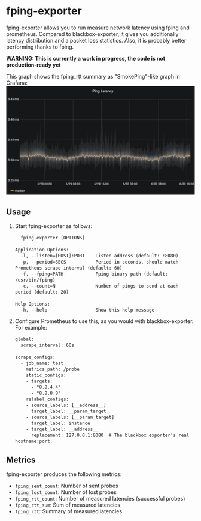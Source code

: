 # fping-exporter

fping-exporter allows you to run measure network latency using fping and
prometheus. Compared to blackbox-exporter, it gives you additionally latency
distribution and a packet loss statistics. Also, it is probably better
performing thanks to fping.

**WARNING: This is currently a work in progress, the code is not production-ready yet**

This graph shows the fping\_rtt summary as "SmokePing"-like graph in Grafana:
![screenshot](README_screenshot.png)

## Usage

1. Start fping-exporter as follows:
   ```
     fping-exporter [OPTIONS]
   
   Application Options:
     -l, --listen=[HOST]:PORT    Listen address (default: :8080)
     -p, --period=SECS           Period in seconds, should match Prometheus scrape interval (default: 60)
     -f, --fping=PATH            Fping binary path (default: /usr/bin/fping)
     -c, --count=N               Number of pings to send at each period (default: 20)
   
   Help Options:
     -h, --help                  Show this help message
   ```
2. Configure Prometheus to use this, as you would with blackbox-exporter. For example:
   ```
   global:
     scrape_interval: 60s
   
   scrape_configs:
     - job_name: test
       metrics_path: /probe
       static_configs:
       - targets:
         - "8.8.4.4"
         - "8.8.8.8"
       relabel_configs:
       - source_labels: [__address__]
         target_label: __param_target
       - source_labels: [__param_target]
         target_label: instance
       - target_label: __address__
         replacement: 127.0.0.1:8080  # The blackbox exporter's real hostname:port.
   ```

## Metrics

fping-exporter produces the following metrics:

- `fping_sent_count`: Number of sent probes
- `fping_lost_count`: Number of lost probes
- `fping_rtt_count`: Number of measured latencies (successful probes)
- `fping_rtt_sum`: Sum of measured latencies
- `fping_rtt`: Summary of measured latencies
